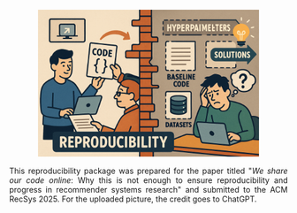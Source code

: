 <!DOCTYPE html>
<html>
<head>

</head>
<body>

<p align="center">
  <img src="chatgpt.png" width="400", title="Credit goes to ChatGPT">
</p>


<p align="justify">This reproducibility package was prepared for the paper titled "<em>We share our code online</em>: Why this is not enough to ensure reproducibility and progress in recommender systems research" and submitted  to the ACM RecSys 2025.  For the uploaded picture, the credit goes to ChatGPT.</p>

<p ></p>

</body>
</html>  

